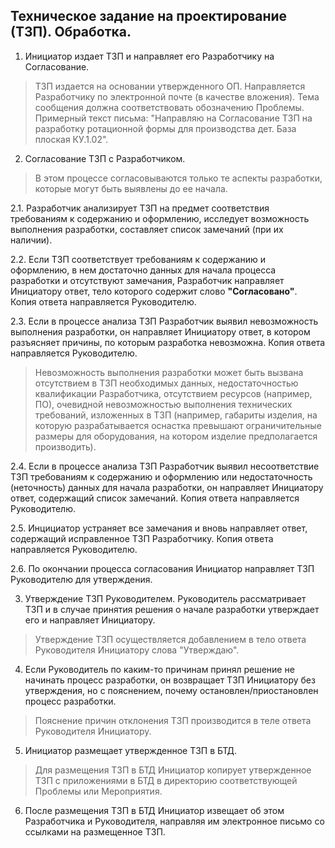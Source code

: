 ## Техническое задание на проектирование (ТЗП). Обработка.

1.    Инициатор издает ТЗП и направляет его Разработчику на Согласование.
>ТЗП издается на основании утвержденного ОП. Направляется Разработчику по электронной почте (в качестве вложения). Тема сообщения должна соответствовать обозначению Проблемы.
>Примерный текст письма: "Направляю на Согласование ТЗП на разработку ротационной формы для производства дет. База плоская КУ.1.02".

2.    Согласование ТЗП с Разработчиком.
>В этом процессе согласовываются только те аспекты разработки, которые могут быть выявлены до ее начала.

2.1.    Разработчик анализирует ТЗП на предмет соответствия требованиям к содержанию и оформлению, исследует возможность выполнения разработки, составляет список замечаний (при их наличии). 

2.2.    Если ТЗП соответствует требованиям к содержанию и оформлению, в нем достаточно данных для начала процесса разработки и отсутствуют замечания, Разработчик направляет Инициатору ответ, тело которого содержит слово **"Согласовано"**. Копия ответа направляется Руководителю.

2.3.    Если в процессе анализа ТЗП Разработчик выявил невозможность выполнения разработки, он направляет Инициатору ответ, в котором разъясняет причины, по которым разработка невозможна. Копия ответа направляется Руководителю.
>Невозможность выполнения разработки может быть вызвана отсутствием в ТЗП необходимых данных, недостаточностью квалификации Разработчика, отсутствием ресурсов (например, ПО), очевидной невозможностью выполнения технических требований, изложенных в ТЗП (например, габариты изделия, на которую разрабатывается оснастка превышают ограничительные размеры для оборудования, на котором изделие предполагается производить).

2.4.    Если в процессе анализа ТЗП Разработчик выявил несоответствие ТЗП требованиям к содержанию и оформлению или недостаточность (неточность) данных для начала разработки, он направляет Инициатору ответ, содержащий список замечаний. Копия ответа направляется Руководителю.

2.5.    Инцициатор устраняет все замечания и вновь направляет ответ, содержащий исправленное ТЗП Разработчику. Копия ответа направляется Руководителю.

2.6.    По окончании процесса согласования Инициатор направляет ТЗП Руководителю для утверждения.

3.    Утверждение ТЗП Руководителем.  Руководитель рассматривает ТЗП и в случае принятия решения о начале разработки утверждает его и направляет Инициатору.
>Утверждение ТЗП осуществляется добавлением в тело ответа Руководителя Инициатору слова "Утверждаю".

4.    Если Руководитель по каким-то причинам принял решение не начинать процесс разработки, он возвращает ТЗП Инициатору без утверждения, но с пояснением, почему остановлен/приостановлен процесс разработки. 
>Пояснение причин отклонения ТЗП производится в теле ответа Руководителя Инициатору.

5.    Инициатор размещает утвержденное ТЗП в БТД.
>Для размещения ТЗП в БТД Инициатор копирует утвержденное ТЗП с приложениями в БТД в директорию соответствующей Проблемы или Мероприятия. 

6.    После размещения ТЗП в БТД Инициатор извещает об этом Разработчика и Руководителя, направляя им электронное письмо со ссылками на размещенное ТЗП.
